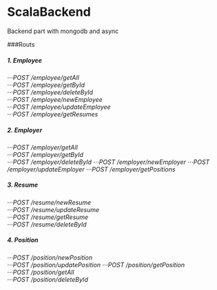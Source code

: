 # ScalaBackend
Backend part with mongodb and async

###Routs


##### 1. Employee
⋅⋅⋅*POST    /employee/getAll*      		
⋅⋅⋅*POST    /employee/getById*   		
⋅⋅⋅*POST    /employee/deleteById*      
⋅⋅⋅*POST    /employee/newEmployee*     
⋅⋅⋅*POST    /employee/updateEmployee*  
⋅⋅⋅*POST	/employee/getResumes*		

##### 2. Employer
⋅⋅⋅*POST    /employer/getAll*      
⋅⋅⋅*POST    /employer/getById*     
⋅⋅⋅*POST    /employer/deleteById*
⋅⋅⋅*POST    /employer/newEmployer*
⋅⋅⋅*POST    /employer/updateEmployer*
⋅⋅⋅*POST	/employer/getPositions*

##### 3. Resume
⋅⋅⋅*POST    /resume/newResume*       
⋅⋅⋅*POST    /resume/updateResume*    
⋅⋅⋅*POST    /resume/getResume*       
⋅⋅⋅*POST    /resume/deleteById*      

##### 4. Position
⋅⋅⋅*POST    /position/newPosition*   
⋅⋅⋅*POST    /position/updatePosition*
⋅⋅⋅*POST    /position/getPosition*   
⋅⋅⋅*POST    /position/getAll*       		
⋅⋅⋅*POST    /position/deleteById*      
